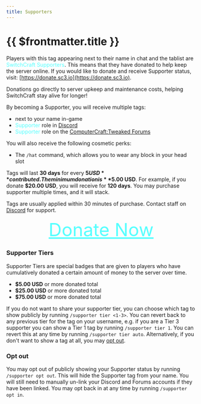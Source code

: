 ```yaml
---
title: Supporters
---
```


# {{ $frontmatter.title }}

Players with this <SupporterTag :tier="1" /> tag appearing next to their name in chat and the tablist are 
<span style="color: #55FFFF">SwitchCraft Supporters</span>. This means that they have donated to help keep the server 
online. If you would like to donate and receive <span color="#AAAAFF">Supporter</span> status, visit:
[https://donate.sc3.io](https://donate.sc3.io).

Donations go directly to server upkeep and maintenance costs, helping SwitchCraft stay alive for longer!

By becoming a <span color="#55FFFF">Supporter</span>, you will receive multiple tags:
- <SupporterTag :tier=1 /> next to your name in-game
- <span style="color: #55FFFF">Supporter</span> role in [Discord](https://discord.sc3.io)
- <span style="color: #55FFFF">Supporter</span> role on the [ComputerCraft:Tweaked Forums](https://forums.computercraft.cc)

You will also receive the following cosmetic perks:
- The `/hat` command, which allows you to wear any block in your head slot

Tags will last **30 days** for every **$5 USD** contributed. The minimum donation is **$5.00 USD**. For example, if you 
donate **$20.00 USD**, you will receive <SupporterTag :tier=1 /> for **120 days**. You may purchase supporter multiple
times, and it will stack.

Tags are usually applied within 30 minutes of purchase. Contact staff on [Discord](https://discord.sc3.io) for support.

<div style="text-align: center; font-size: 48px">
    <a href="https://donate.sc3.io" style="color: #55FFFF">Donate Now</a>
</div>

### Supporter Tiers

Supporter Tiers are special badges that are given to players who have cumulatively donated a certain amount of money to 
the server over time.

- <SupporterTag :tier="1" /> <b>$5.00 USD</b> or more donated total
- <SupporterTag :tier="2" /> <b>$25.00 USD</b> or more donated total
- <SupporterTag :tier="3" /> <b>$75.00 USD</b> or more donated total

If you do not want to share your supporter tier, you can choose which tag to show publicly by running 
`/supporter tier <1-3>`. You can revert back to any previous tier for the tag on your username, e.g. if you are a Tier
3 supporter you can show a Tier 1 tag by running `/supporter tier 1`. You can revert this at any time by running
`/supporter tier auto`. Alternatively, if you don't want to show a tag at all, you may [opt out](#opt-out).

### Opt out

You may opt out of publicly showing your Supporter status by running `/supporter opt out`. This will hide the Supporter
tag from your name. You will still need to manually un-link your Discord and Forums accounts if they have been linked.
You may opt back in at any time by running `/supporter opt in`.
